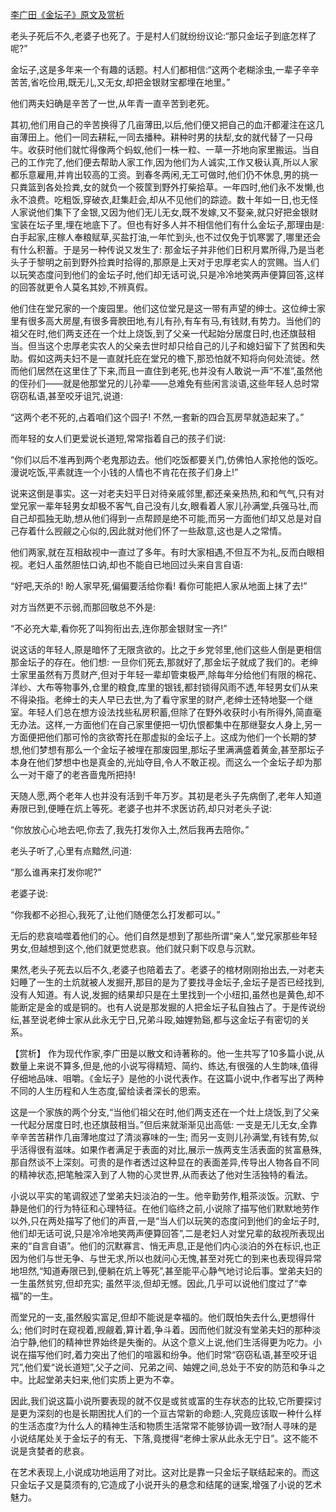 [李广田《金坛子》原文及赏析](https://www.vrrw.net/wx/15039.html)

老头子死后不久,老婆子也死了。于是村人们就纷纷议论:“那只金坛子到底怎样了呢?”

金坛子,这是多年来一个有趣的话题。村人们都相信:“这两个老糊涂虫,一辈子辛辛苦苦,省吃俭用,既无儿,又无女,却把金银财宝都埋在地里。”

他们两夫妇确是辛苦了一世,从年青一直辛苦到老死。

其初,他们用自己的辛苦换得了几亩薄田,以后,他们便又把自己的血汗都灌注在这几亩薄田上。他们一同去耕耘,一同去播种。耕种时男的扶犁,女的就代替了一只母牛。收获时他们就忙得像两个蚂蚁,他们一株一粒、一草一芥地向家里搬运。当自己的工作完了,他们便去帮助人家工作,因为他们为人诚实,工作又极认真,所以人家都乐意雇用,并肯出较高的工资。到春冬两闲,无工可做时,他们仍不休息,男的挑一只粪篮到各处捡粪,女的就负一个筱筐到野外打柴拾草。一年四时,他们永不发懒,也永不浪费。吃粗饭,穿破衣,赶集赶会,却从不见他们的踪迹。数十年如一日,也无怪人家说他们集下了金银,又因为他们无儿无女,既不发嫁,又不娶亲,就只好把金银财宝装在坛子里,埋在地底下了。但也有好多人并不相信他们有什么金坛子,那理由是: 白手起家,庄稼人奉粮赋草,买盐打油,一年忙到头,也不过仅免于饥寒罢了,哪里还会有什么积蓄。于是另一种传说又发生了: 那金坛子并非他们日积月累所得,乃是当老头子于黎明之前到野外捡粪时拾得的,那原是上天对于忠厚老实人的赏赐。当人们以玩笑态度问到他们的金坛子时,他们却无话可说,只是冷冷地笑两声便算回答,这样的回答就更令人莫名其妙,不辨真假。

他们住在堂兄家的一个废园里。他们这位堂兄是这一带有声望的绅士。这位绅士家里有很多高大房屋,有很多膏腴田地,有儿有孙,有车有马,有钱财,有势力。当他们的祖父在时,他们两支还在一个灶上烧饭,到了父亲一代起始分居度日时,也还旗鼓相当。但当这个忠厚老实农人的父亲去世时却只给自己的儿子和媳妇留下了贫困和失助。假如这两夫妇不是一直就托庇在堂兄的檐下,那恐怕就不知将向何处流徙。然而他们居然在这里住了下来,而且一直住到老死,也并没有人敢说一声“不准”,虽然他的侄孙们——就是他那堂兄的儿孙辈——总难免有些闲言淡语,这些年轻人总时常窃窃私语,甚至咬牙诅咒,说道:

“这两个老不死的,占着咱们这个园子! 不然,一套新的四合瓦房早就造起来了。”

而年轻的女人们更爱说长道短,常常指着自己的孩子们说:

“你们以后不准再到两个老鬼那边去。他们吃饭都要关门,仿佛怕人家抢他的饭吃。漫说吃饭,平素就连一个小钱的人情也不肯花在孩子们身上!”

说来这倒是事实。这一对老夫妇平日对待亲戚邻里,都还亲亲热热,和和气气,只有对堂兄家一辈年轻男女却极不客气,自己没有儿女,眼看着人家儿孙满堂,兵强马壮,而自己却孤独无助,想从他们得到一点帮顾是绝不可能,而另一方面他们却又总是对自己存着什么觊觎之心似的,因此就对他们怀了一些敌意,这也是人之常情。

他们两家,就在互相敌视中一直过了多年。有时大家相遇,不但互不为礼,反而白眼相视。老妇人虽然胆怯口讷,却也不能自已地回过头来自言自语:

“好吧,天杀的! 盼人家早死,偏偏要活给你看! 看你可能把人家从地面上抹了去!”

对方当然更不示弱,而那回敬总不外是:

“不必充大辈,看你死了叫狗衔出去,连你那金银财宝一齐!”

说这话的年轻人,原是暗怀了无限贪欲的。比之于乡党邻里,他们这些人倒是更相信那金坛子的存在。他们想: 一旦你们死去,那就好了,那金坛子就成了我们的。老绅士家里虽然有万贯财产,但对于年轻一辈却管束极严,除每年分给他们有限的棉花、洋纱、大布等物事外,仓里的粮食,库里的银钱,都封锁得风雨不透,年轻男女们从来不得染指。老绅士的夫人早已去世,为了看守家里的财产,老绅士还特地娶一个继室。年轻人们总在想方设法找些私房积蓄,但除了在野外收获时小有所得外,简直毫无办法。这样,一方面他们在自己家里便把一切仇恨都集中在那继娶女人身上,另一方面便把他们那可怜的贪欲寄托在那虚拟的金坛子上。这成为他们一个长期的梦想,他们梦想有那么一个金坛子被埋在那废园里,那坛子里满满盛着黄金,甚至那坛子本身在他们梦想中也是真金的,光灿夺目,令人不敢正视。而这么一个金坛子却为那么一对干瘪了的老吝啬鬼所把持!

天随人愿,两个老年人也并没有活到千年万岁。其初是老头子先病倒了,老年人知道寿限已到,便睡在炕上等死。老婆子也并不求医访药,却只对老头子说:

“你放放心心地去吧,你去了,我先打发你入土,然后我再去陪你。”

老头子听了,心里有点黯然,问道:

“那么谁再来打发你呢?”

老婆子说:

“你我都不必担心,我死了,让他们随便怎么打发都可以。”

无后的悲哀啮噬着他们的心。他们自然是想到了那些所谓“亲人”,堂兄家那些年轻男女,但越想到这个,他们就更觉悲哀。他们就只剩下叹息与沉默。

果然,老头子死去以后不久,老婆子也陪着去了。老婆子的棺材刚刚抬出去,一对老夫妇睡了一生的土炕就被人发掘开,那目的是为了要找寻金坛子,金坛子是否已经找到,没有人知道。有人说,发掘的结果却只是在土里找到一个小纽扣,虽然也是黄色,却不能断定是金的或是铜的。也有人说是那发掘的人把金坛子私自独占了。于是传说纷纭,甚至说老绅士家从此永无宁日,兄弟斗殴,妯娌勃谿,都与这金坛子有密切的关系。



【赏析】 作为现代作家,李广田是以散文和诗著称的。他一生共写了10多篇小说,从数量上来说不算多,但是,他的小说写得精短、简约、练达,有很强的人生韵味,值得仔细地品味、咀嚼。《金坛子》是他的小说代表作。在这篇小说中,作者写出了两种不同的人生历程和人生态度,留给读者深长的思索。

这是一个家族的两个分支,“当他们祖父在时,他们两支还在一个灶上烧饭,到了父亲一代起分居度日时,也还旗鼓相当。”但后来就渐渐见出高低: 一支是无儿无女,全靠辛辛苦苦耕作几亩薄地度过了清淡寡味的一生; 而另一支则儿孙满堂,有钱有势,似乎活得很有滋味。如果作者满足于表面的对比,展示一族两支生活表面的贫富悬殊,那自然谈不上深刻。可贵的是作者透过这种显在的表面差异,传导出人物各自不同的精神状态,把笔触深入到了人物的心灵世界,从而表达了他对生活独特的看法。

小说以平实的笔调叙述了堂弟夫妇淡泊的一生。他辛勤劳作,粗茶淡饭。沉默、宁静是他们的行为特征和心理特征。在他们临终之前,小说除了描写他们默默地劳作以外,只在两处描写了他们的声音,一是“当人们以玩笑的态度问到他们的金坛子时,他们却无话可说,只是冷冷地笑两声便算回答”,二是老妇人对堂兄辈的敌视所表现出来的“自言自语”。他们的沉默寡言、悄无声息,正是他们内心淡泊的外在标识,也正因为他们与世无争、与世无求,所以也就问心无愧,甚至对死亡的到来也表现得异常地坦然,“知道寿限已到,便躺在炕上等死”,甚至能平心静气地讨论后事。堂弟夫妇的一生虽然贫穷,但却充实; 虽然平淡,但却无憾。因此,几乎可以说他们度过了“幸福”的一生。

而堂兄的一支,虽然殷实富足,但却不能说是幸福的。他们既怕失去什么,更想得什么; 他们时时在窥视着,觊觎着,算计着,争斗着。因而他们就没有堂弟夫妇的那种淡泊宁静,他们的精神世界始终是失衡的。从这个意义上说,他们生活得更为吃力。小说在描写他们时,着力突出了他们的喧嚣和纷争。他们时常“窃窃私语,甚至咬牙诅咒”,他们爱“说长道短”,父子之间、兄弟之间、妯娌之间,总处于不安的防范和争斗之中。比起堂弟夫妇来,他们实质上更为不幸。

因此,我们说这篇小说所要表现的就不仅是或贫或富的生存状态的比较,它所要探讨是更为深刻的也是长期困扰人们的一个亘古常新的命题:人,究竟应该取一种什么样的生活态度?为什么人的精神生活和物质生活常常不能够协调一致?耐人寻味的是小说结尾处关于金坛子的有无、下落,竟搅得“老绅士家从此永无宁日”。这不能不说是贪婪者的悲哀。

在艺术表现上,小说成功地运用了对比。这对比是靠一只金坛子联结起来的。而这只金坛子又是莫须有的,它造成了小说开头的悬念和结尾的谜案,增强了小说的艺术魅力。

